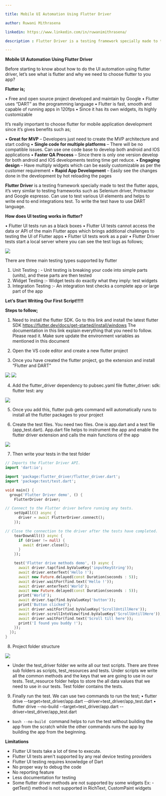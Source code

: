 ```yaml
---

title: Mobile UI Automation Using Flutter Driver

author: Ruwani Mithrasena

linkedin: https://www.linkedin.com/in/ruwanimithrasena/

description : Flutter Driver is a testing framework specially made to test the flutter apps, it’s very similar to testing frameworks such as Selenium driver, Protractor and Google espresso. Can use to test various UI elements and helps to write end to end integrations test.

---
```


**Mobile UI Automation Using Flutter Driver**

Before starting to know about how to do the UI automation using flutter driver, let’s see what is flutter and why we need to choose flutter to you app?

**Flutter is;**

•	Free and open source project developed and maintain by Google
•	Flutter uses “DART” as the programming language
•	Flutter is fast, smooth and capable of running apps in 120fps
•	Since it has its own widgets, its highly customizable

It’s really important to choose flutter for mobile application development since it’s gives benefits such as;

•	**Great for MVP** – Developers just need to create the MVP architecture and start coding
•	**Single code for multiple platforms** – There will be no compatible issues. Can use one code base to  develop both android and IOS applications 
•	**Faster QA Process** – Since there is only one version develop for both android and IOS developments testing time get reduce.
•	**Engaging design** – Have multiply widgets which can be easily customizable as per the customer requirement
•	**Rapid App Development** – Easily see the changes done in the development by hot reloading the pages

**Flutter Driver** is a testing framework specially made to test the flutter apps, it’s very similar to testing frameworks such as Selenium driver, Protractor and Google espresso. Can use to test various UI elements and helps to write end to end integrations test. To write the test have to use DART language.

**How does UI testing works in flutter?**

•	Flutter UI tests run as a black boxes
•	Flutter UI tests cannot access the data or API of the main Flutter apps which brings additional challenges to testing the UI of Flutter apps
•	Flutter UI tests work as a pair
•	Flutter Driver tests start a local server where you can see the test logs as follows;

<img src="/img/rm_1_2021_02_08.PNG" />

There are three main testing types supported by flutter

1.	Unit Testing : - Unit testing is breaking your code into simple parts (units), and these parts are then tested
2.	Widget Testing :- Widget tests do exactly what they imply: test widgets
3.	Integration Testing :-  An integration test checks a complete app or large part of the app

**Let’s Start Writing Our First Script!!!!!**

**Steps to follow;**

1.	Need to install the flutter SDK. Go to this link and install the latest flutter SDK 
https://flutter.dev/docs/get-started/install/windows
The documentation in this link explain everything that you need to follow. Please read it. Make sure update the environment variables as mentioned in this document

2.	Open the VS code editor and create a new flutter project

3.	Once you have created the flutter project, go the extension and install “Flutter and DART”

<img src="/img/rm_2_2021_02_08.png" />

<img src="/img/rm_3_2021_02_08.png" />

4.	Add the flutter_driver dependency to pubsec.yaml file
flutter_driver:
    sdk: flutter
test: any

<img src="/img/rm_4_2021_02_08.png" />

5. Once you add this, flutter pub gets command will automatically runs to install all the flutter packages to your project

6.	Create the test files.
You need two files. One is app.dart and a test file (app_test.dart). App.dart file helps to instrument the app and enable the flutter driver extension and calls the main functions of the app

<img src="/img/rm_5_2021_02_08.png" />

7.	Then write your tests in the test folder

```dart
// Imports the Flutter Driver API.
import 'dart:io';

import 'package:flutter_driver/flutter_driver.dart';
import 'package:test/test.dart';

void main() {
  group('Flutter Driver demo', () {
    FlutterDriver driver;

// Connect to the Flutter driver before running any tests.
    setUpAll(() async {
      driver = await FlutterDriver.connect();
    });

// Close the connection to the driver after the tests have completed.
    tearDownAll(() async {
      if (driver != null) {
        await driver.close();
      }
    });

    test('Flutter drive methods demo', () async {
      await driver.tap(find.byValueKey('inputKeyString'));
      await driver.enterText('Hello !');
      await new Future.delayed(const Duration(seconds : 5));
      await driver.waitFor(find.text('Hello !'));
      await driver.enterText('World');
      await new Future.delayed(const Duration(seconds : 5));
      print('World');
      await driver.tap(find.byValueKey('button'));
      print('Button clicked');
      await driver.waitFor(find.byValueKey('ScrollUntillHere'));
      await driver.scrollIntoView(find.byValueKey('ScrollUntillHere'));
      await driver.waitFor(find.text('Scroll till here'));
      print('I found you buddy !');
    });
  });
}


```

8.	Project folder structure

<img src="/img/rm_6_2021_02_08.png" />

- Under the test_driver folder we write all our test scripts. There are three sub folders as scripts, test_resources and tests. Under scripts we write all the common methods and the keys that we are going to use in our tests. Test_resource folder helps to store the all data values that we need to use in our tests. Test folder contains the tests.

9.	Finally run the test.
We can use two commands to run the test;
•	flutter drive --target=test_driver/app.dart --driver=test_driver/app_test.dart
•	flutter drive --no-build --target=test_driver/app.dart --driver=test_driver/app_test.dart

- ```bash --no-build ``` command helps to run the test without building the app from the scratch while the other commands runs the app by building the app from the beginning.


**Limitations**

- Flutter UI tests take a lot of time to execute.
- Flutter UI tests aren't supported by any real device testing providers
- Flutter UI testing requires knowledge of Dart
- No proper way to debug the code
- No reporting feature
- Less documentation for testing
- Some flutter driver methods are not supported by some widgets
       Ex: - getText() method is not supported in RichText, CustomPaint widgets















